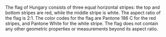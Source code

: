 The flag of Hungary consists of three equal horizontal stripes: the top and bottom stripes are red, while the middle stripe is white. The aspect ratio of the flag is 2:1. The color codes for the flag are Pantone 186 C for the red stripes, and Pantone White for the white stripe. The flag does not contain any other geometric properties or measurements beyond its aspect ratio.
